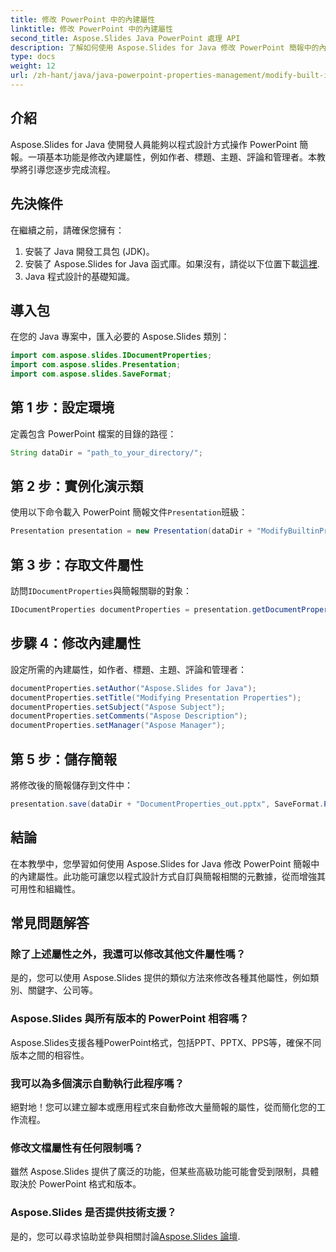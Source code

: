 ```yaml
---
title: 修改 PowerPoint 中的內建屬性
linktitle: 修改 PowerPoint 中的內建屬性
second_title: Aspose.Slides Java PowerPoint 處理 API
description: 了解如何使用 Aspose.Slides for Java 修改 PowerPoint 簡報中的內建屬性。以程式設計方式增強您的簡報。
type: docs
weight: 12
url: /zh-hant/java/java-powerpoint-properties-management/modify-built-in-properties-powerpoint/
---
```

## 介紹
Aspose.Slides for Java 使開發人員能夠以程式設計方式操作 PowerPoint 簡報。一項基本功能是修改內建屬性，例如作者、標題、主題、評論和管理者。本教學將引導您逐步完成流程。
## 先決條件
在繼續之前，請確保您擁有：
1. 安裝了 Java 開發工具包 (JDK)。
2. 安裝了 Aspose.Slides for Java 函式庫。如果沒有，請從以下位置下載[這裡](https://releases.aspose.com/slides/java/).
3. Java 程式設計的基礎知識。
## 導入包
在您的 Java 專案中，匯入必要的 Aspose.Slides 類別：
```java
import com.aspose.slides.IDocumentProperties;
import com.aspose.slides.Presentation;
import com.aspose.slides.SaveFormat;

```
## 第 1 步：設定環境
定義包含 PowerPoint 檔案的目錄的路徑：
```java
String dataDir = "path_to_your_directory/";
```
## 第 2 步：實例化演示類
使用以下命令載入 PowerPoint 簡報文件`Presentation`班級：
```java
Presentation presentation = new Presentation(dataDir + "ModifyBuiltinProperties.pptx");
```
## 第 3 步：存取文件屬性
訪問`IDocumentProperties`與簡報關聯的對象：
```java
IDocumentProperties documentProperties = presentation.getDocumentProperties();
```
## 步驟 4：修改內建屬性
設定所需的內建屬性，如作者、標題、主題、評論和管理者：
```java
documentProperties.setAuthor("Aspose.Slides for Java");
documentProperties.setTitle("Modifying Presentation Properties");
documentProperties.setSubject("Aspose Subject");
documentProperties.setComments("Aspose Description");
documentProperties.setManager("Aspose Manager");
```
## 第 5 步：儲存簡報
將修改後的簡報儲存到文件中：
```java
presentation.save(dataDir + "DocumentProperties_out.pptx", SaveFormat.Pptx);
```

## 結論
在本教學中，您學習如何使用 Aspose.Slides for Java 修改 PowerPoint 簡報中的內建屬性。此功能可讓您以程式設計方式自訂與簡報相關的元數據，從而增強其可用性和組織性。
## 常見問題解答
### 除了上述屬性之外，我還可以修改其他文件屬性嗎？
是的，您可以使用 Aspose.Slides 提供的類似方法來修改各種其他屬性，例如類別、關鍵字、公司等。
### Aspose.Slides 與所有版本的 PowerPoint 相容嗎？
Aspose.Slides支援各種PowerPoint格式，包括PPT、PPTX、PPS等，確保不同版本之間的相容性。
### 我可以為多個演示自動執行此程序嗎？
絕對地！您可以建立腳本或應用程式來自動修改大量簡報的屬性，從而簡化您的工作流程。
### 修改文檔屬性有任何限制嗎？
雖然 Aspose.Slides 提供了廣泛的功能，但某些高級功能可能會受到限制，具體取決於 PowerPoint 格式和版本。
### Aspose.Slides 是否提供技術支援？
是的，您可以尋求協助並參與相關討論[Aspose.Slides 論壇](https://forum.aspose.com/c/slides/11).
